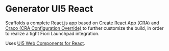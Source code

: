 # Generator UI5 React

Scaffolds a complete React.js app based on [Create React App (CRA)](https://create-react-app.dev/)
and [Craco (CRA Configuration Override)](https://github.com/gsoft-inc/craco) to further customize the build,
in order to realize a tight Fiori Launchpad integration.

Uses [UI5 Web Components for React](https://sap.github.io/ui5-webcomponents-react/).
